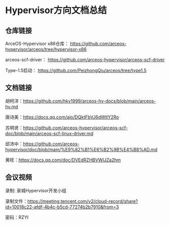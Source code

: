 # Hypervisor方向文档总结

## 仓库链接

ArceOS-Hypervisor x86仓库： https://github.com/arceos-hypervisor/arceos/tree/hypervisor-x86

arceos-scf-driver： https://github.com/arceos-hypervisor/arceos-scf-driver

Type-1.5启动： https://github.com/PeizhongQiu/arceos/tree/type1.5

## 文档链接

胡柯洋：https://github.com/hky1999/arceos-hv-docs/blob/main/arceos-hv.md

唐诗美：https://docs.qq.com/aio/DQktFbVJ6dWtlY2Ro

苏明贤：https://github.com/arceos-hypervisor/arceos-scf-doc/blob/main/arceos-scf-linux-driver.md

邱沛中：https://github.com/arceos-hypervisor/doc/blob/main/%E9%82%B1%E6%B2%9B%E4%B8%AD.md

黄旺：https://docs.qq.com/doc/DVEdRZHBVWlJZa2hm

## 会议视频

录制: 泉城Hypervisor开发小组

录制文件：https://meeting.tencent.com/v2/cloud-record/share?id=10018c22-afdf-4b4c-b5cd-77274b2b7910&from=3

密码：RZYI
